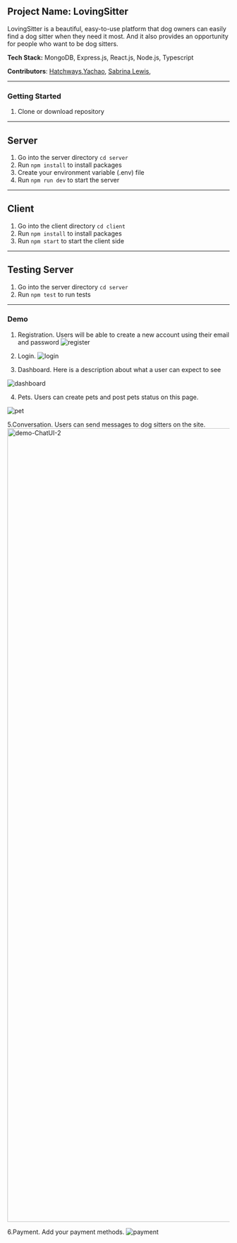 ## Project Name: LovingSitter

LovingSitter is a beautiful, easy-to-use platform that dog owners can easily find a dog sitter when they need it most. And it also provides an opportunity for people who want to be dog sitters.

**Tech Stack:** MongoDB, Express.js, React.js, Node.js, Typescript

**Contributors**: [Hatchways](https://github.com/hatchways),[Yachao](https://github.com/yachaoxiong), [Sabrina Lewis](https://github.com/slewis80),

---

### Getting Started

1. Clone or download repository

---

## Server

1. Go into the server directory `cd server`
2. Run `npm install` to install packages
3. Create your environment variable (.env) file
4. Run `npm run dev` to start the server

---

## Client

1. Go into the client directory `cd client`
2. Run `npm install` to install packages
3. Run `npm start` to start the client side

---

## Testing Server

1. Go into the server directory `cd server`
2. Run `npm test` to run tests

---

### Demo

1. Registration. Users will be able to create a new account using their email and password
![register](https://user-images.githubusercontent.com/28782029/138371780-a80d2065-6bb9-4987-8072-a28669788019.png)

2. Login. 
![login](https://user-images.githubusercontent.com/28782029/138371795-8ee37319-13ea-4591-bfa6-c3ec81042a2f.png)


3. Dashboard. Here is a description about what a user can expect to see

![dashboard](https://user-images.githubusercontent.com/28782029/138371860-0e9ee46e-bd8a-4143-b41a-0aabfcff54e8.png)

4. Pets. Users can create pets and post pets status on this page.

![pet](https://user-images.githubusercontent.com/28782029/138372285-c95237a8-a0b1-4250-b1c6-6daf7ba0e39d.png)

5.Conversation. Users can send messages to dog sitters on the site.
<img width="1795" alt="demo-ChatUI-2" src="https://user-images.githubusercontent.com/28782029/138372651-13d5184e-5ef3-48f9-910a-3bb9a9341200.png">

6.Payment. Add your payment methods.
![payment](https://user-images.githubusercontent.com/28782029/138373083-075f6be5-99c0-46a8-b4e3-a5e1a8469295.png)


